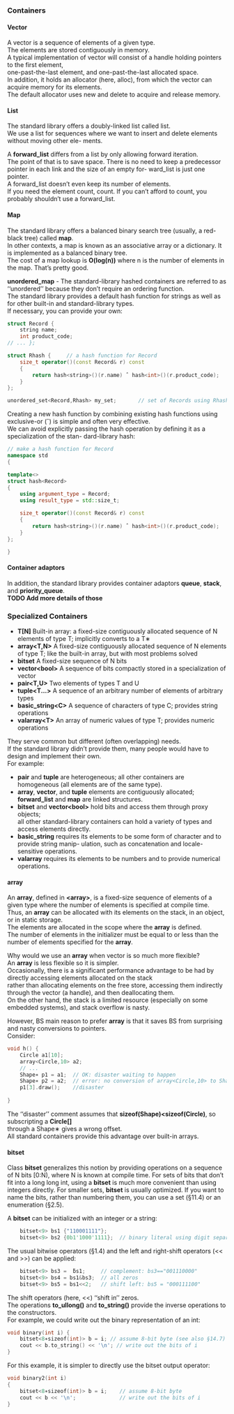 ### Containers

#### Vector
A vector is a sequence of elements of a given type. \
The elements are stored contiguously in memory. \
A typical implementation of vector will consist of a handle holding pointers to the first element, \
one-past-the-last element, and one-past-the-last allocated space.\
In addition, it holds an allocator (here, alloc), from which the vector can acquire memory for its elements. \
The default allocator uses new and delete to acquire and release memory.

#### List
The standard library offers a doubly-linked list called list.\
We use a list for sequences where we want to insert and delete elements without moving other ele- ments. 

A **forward_list** differs from a list by only allowing forward iteration. \
The point of that is to save space. There is no need to keep a predecessor pointer in each link and the size of an empty for- ward_list is just one pointer. \
A forward_list doesn’t even keep its number of elements. \
If you need the element count, count. If you can’t afford to count, you probably shouldn’t use a forward_list.

#### Map
The standard library offers a balanced binary search tree (usually, a red-black tree) called **map**.\
In other contexts, a map is known as an associative array or a dictionary. It is implemented as a balanced binary tree.\
The cost of a map lookup is **O(log(n))** where n is the number of elements in the map. That’s pretty good.

**unordered_map** - The standard-library hashed containers are referred to as ‘‘unordered’’ because they don’t require an ordering function.\
The standard library provides a default hash function for strings as well as for other built-in and standard-library types. \
If necessary, you can provide your own:
```cpp
struct Record { 
    string name;
    int product_code;
// ... };

struct Rhash {     // a hash function for Record 
    size_t operator()(const Record& r) const 
    {
        return hash<string>()(r.name) ˆ hash<int>()(r.product_code); 
    }
};

unordered_set<Record,Rhash> my_set;       // set of Records using Rhash for lookup
```
Creating a new hash function by combining existing hash functions using exclusive-or (ˆ) is simple and often very effective.\
We can avoid explicitly passing the hash operation by defining it as a specialization of the stan- dard-library hash:
```cpp
// make a hash function for Record
namespace std 
{     

template<> 
struct hash<Record> 
{ 
    using argument_type = Record; 
    using result_type = std::size_t;

    size_t operator()(const Record& r) const 
    {
        return hash<string>()(r.name) ˆ hash<int>()(r.product_code); 
    }
}; 

}
```

#### Container adaptors
In addition, the standard library provides container adaptors **queue<T>**, **stack<T>**, and **priority_queue<T>**.\
**TODO Add more details of those**

### Specialized Containers


- **T[N]**              Built-in array: a fixed-size contiguously allocated sequence of N elements of type T; implicitly converts to a T∗
- **array<T,N>**        A fixed-size contiguously allocated sequence of N elements
                        of type T; like the built-in array, but with most problems solved 
- **bitset<N>**         A fixed-size sequence of N bits
- **vector\<bool\>**      A sequence of bits compactly stored in a specialization of vector 
- **pair\<T,U\>**         Two elements of types T and U
- **tuple\<T...\>**	A sequence of an arbitrary number of elements of arbitrary types 
- **basic_string\<C\>**   A sequence of characters of type C; provides string operations
- **valarray\<T\>**       An array of numeric values of type T; provides numeric operations


They serve common but different (often overlapping) needs. \
If the standard library didn’t provide them, many people would have to design and implement their own. \
For example:
- **pair** and **tuple** are heterogeneous; all other containers are homogeneous (all elements are of the same type).
- **array**, **vector**, and **tuple** elements are contiguously allocated; **forward_list** and **map** are linked structures.
- **bitset** and **vector\<bool\>** hold bits and access them through proxy objects; \
all other standard-library containers can hold a variety of types and access elements directly.
- **basic_string** requires its elements to be some form of character and to provide string manip- ulation, such as concatenation and locale-sensitive operations.
- **valarray** requires its elements to be numbers and to provide numerical operations.

#### array
An **array**, defined in **\<array\>**, is a fixed-size sequence of elements of a given type where the number of elements is specified at compile time. \
Thus, an **array** can be allocated with its elements on the stack, in an object, or in static storage. \
The elements are allocated in the scope where the **array** is defined. \
The number of elements in the initializer must be equal to or less than the number of elements specified for the **array**.

Why would we use an **array** when vector is so much more flexible? \
An **array** is less flexible so it is simpler. \
Occasionally, there is a significant performance advantage to be had by directly accessing elements allocated on the stack \
rather than allocating elements on the free store, accessing them indirectly through the vector (a handle), and then deallocating them. \
On the other hand, the stack is a limited resource (especially on some embedded systems), and stack overflow is nasty.

However, BS main reason to prefer **array** is that it saves BS from surprising and nasty conversions to pointers. \
Consider:
```cpp
void h() {
    Circle a1[10]; 
    array<Circle,10> a2;
    // ...
    Shape∗ p1 = a1;  // OK: disaster waiting to happen
    Shape∗ p2 = a2;  // error: no conversion of array<Circle,10> to Shape*
    p1[3].draw();    //disaster
    
}
```
The ‘‘disaster’’ comment assumes that **sizeof(Shape)<sizeof(Circle)**, so subscripting a **Circle[]** \
through a Shape∗ gives a wrong offset. \
All standard containers provide this advantage over built-in arrays.

#### bitset
Class **bitset**<N> generalizes this notion by providing operations on a sequence of N bits [0:N), where N is known at compile time. For sets of bits that don’t fit into a long long int, using a **bitset** is much more convenient than using integers directly. For smaller sets, **bitset** is usually optimized. If you want to name the bits, rather than numbering them, you can use a set (§11.4) or an enumeration (§2.5).

A **bitset** can be initialized with an integer or a string: 

```cpp	
    bitset<9> bs1 {"110001111"};  
    bitset<9> bs2 {0b1'1000'1111};  // binary literal using digit separators (§1.4) 
```

The usual bitwise operators (§1.4) and the left and right-shift operators (<< and >>) can be applied:
```cpp
    bitset<9> bs3 =  ̃bs1;     // complement: bs3=="001110000"  
    bitset<9> bs4 = bs1&bs3;  // all zeros
    bitset<9> bs5 = bs1<<2;   // shift left: bs5 = "000111100"
```

The shift operators (here, <<) ‘‘shift in’’ zeros.\
The operations **to_ullong()** and **to_string()** provide the inverse operations to the constructors. \
For example, we could write out the binary representation of an int:
```cpp
void binary(int i) {
    bitset<8∗sizeof(int)> b = i; // assume 8-bit byte (see also §14.7)
    cout << b.to_string() << '\n'; // write out the bits of i 
}
```
For this example, it is simpler to directly use the bitset output operator:
```cpp
void binary2(int i)
{
    bitset<8∗sizeof(int)> b = i;    // assume 8-bit byte
    cout << b << '\n';              // write out the bits of i
}
```